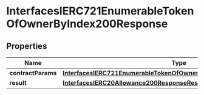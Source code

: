 

# InterfacesIERC721EnumerableTokenOfOwnerByIndex200Response


## Properties

| Name | Type | Description | Notes |
|------------ | ------------- | ------------- | -------------|
|**contractParams** | [**InterfacesIERC721EnumerableTokenOfOwnerByIndexRequestContractParams**](InterfacesIERC721EnumerableTokenOfOwnerByIndexRequestContractParams.md) |  |  |
|**result** | [**InterfacesIERC20Allowance200ResponseResult**](InterfacesIERC20Allowance200ResponseResult.md) |  |  |




